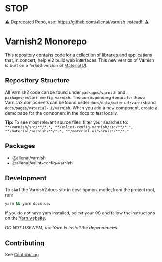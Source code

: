 # STOP

⚠️ Deprecated Repo, use: https://github.com/allenai/varnish instead!! ⚠️





# Varnish2 Monorepo

This repository contains code for a collection of libraries and applications that, in concert,
help AI2 build web interfaces. This new version of Varnish is built on a forked version of [Material UI](https://github.com/mui/material-ui).

## Repository Structure

All Varnish2 code can be found under `packages/varnish` and `packages/eslint-config-varnish`. The corresponding demos for these Varnish2 components can be found under `docs/data/material/varnish` and `docs/pages/material-ui/varnish`. When you add a new component, create a demo page for the component in the docs to test locally.

**Tip:** To see most relevant source files, filter your searches to: `**/varnish/src/**/*.*, **/eslint-config-varnish/src/**/*.*, **/material/varnish/**/*.*, **/material-ui/varnish/**/*.*`

## Packages

- @allenai/varnish
- @allenai/eslint-config-varnish

## Development

To start the Varnish2 docs site in development mode, from the project root, run:

```sh
yarn && yarn docs:dev
```

If you do not have yarn installed, select your OS and follow the instructions on the [Yarn website](https://yarnpkg.com/lang/en/docs/install/#mac-stable).

_DO NOT USE NPM, use Yarn to install the dependencies._

## Contributing

See [Contributing](./CONTRIBUTING.md)

